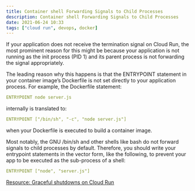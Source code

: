 ```yaml
---
title: Container shell Forwarding Signals to Child Processes
description: Container shell Forwarding Signals to Child Processes
date: 2021-06-24 10:33
tags: ["cloud run", devops, docker]
---
```


If your application does not receive the termination signal on Cloud Run, the most prominent reason for this might be because your application is not running as the init process (PID 1) and its parent process is not forwarding the signal appropriately.

The leading reason why this happens is that the ENTRYPOINT statement in your container image’s Dockerfile is not set directly to your application process. For example, the Dockerfile statement:

```yaml
ENTRYPOINT node server.js
```

internally is translated to:

```yaml
ENTRYPOINT ["/bin/sh", "-c", "node server.js"]
```

when your Dockerfile is executed to build a container image.

Most notably, the GNU /bin/sh and other shells like bash do not forward signals to child processes by default. Therefore, you should write your entrypoint statements in the vector form, like the following, to prevent your app to be executed as the sub-process of a shell:

```yaml
ENTRYPOINT ["node", "server.js"]
```

[Resource: Graceful shutdowns on Cloud Run](https://cloud.google.com/blog/topics/developers-practitioners/graceful-shutdowns-cloud-run-deep-dive)
